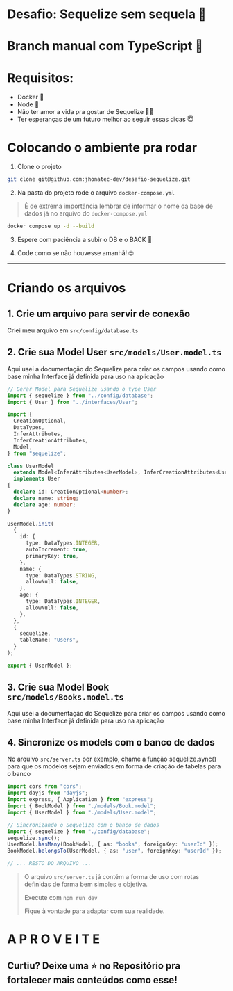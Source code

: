 # Desafio: Sequelize sem sequela 🤯

# Branch manual com TypeScript 💙

# Requisitos:

- Docker 🐋
- Node 💚
- Não ter amor a vida pra gostar de Sequelize 😶‍🌫️
- Ter esperanças de um futuro melhor ao seguir essas dicas 😇

# Colocando o ambiente pra rodar

1. Clone o projeto

```bash
git clone git@github.com:jhonatec-dev/desafio-sequelize.git
```

2. Na pasta do projeto rode o arquivo `docker-compose.yml`

> É de extrema importância lembrar de informar o nome da base de dados já no arquivo do `docker-compose.yml`

```bash
docker compose up -d --build
```

3. Espere com paciência a subir o DB e o BACK 🥸

4. Code como se não houvesse amanhã! 🤓

---

# Criando os arquivos

## 1. Crie um arquivo para servir de conexão

Criei meu arquivo em `src/config/database.ts`

## 2. Crie sua Model User `src/models/User.model.ts`

Aqui usei a documentação do Sequelize para criar os campos usando como base minha Interface já definida para uso na aplicação

```ts
// Gerar Model para Sequelize usando o type User
import { sequelize } from "../config/database";
import { User } from "../interfaces/User";

import {
  CreationOptional,
  DataTypes,
  InferAttributes,
  InferCreationAttributes,
  Model,
} from "sequelize";

class UserModel
  extends Model<InferAttributes<UserModel>, InferCreationAttributes<UserModel>>
  implements User
{
  declare id: CreationOptional<number>;
  declare name: string;
  declare age: number;
}

UserModel.init(
  {
    id: {
      type: DataTypes.INTEGER,
      autoIncrement: true,
      primaryKey: true,
    },
    name: {
      type: DataTypes.STRING,
      allowNull: false,
    },
    age: {
      type: DataTypes.INTEGER,
      allowNull: false,
    },
  },
  {
    sequelize,
    tableName: "Users",
  }
);

export { UserModel };
```

## 3. Crie sua Model Book `src/models/Books.model.ts`

Aqui usei a documentação do Sequelize para criar os campos usando como base minha Interface já definida para uso na aplicação

## 4. Sincronize os models com o banco de dados

No arquivo `src/server.ts` por exemplo, chame a função sequelize.sync() para que os modelos sejam enviados em forma de criação de tabelas para o banco

```ts
import cors from "cors";
import dayjs from "dayjs";
import express, { Application } from "express";
import { BookModel } from "./models/Book.model";
import { UserModel } from "./models/User.model";

// Sincronizando o Sequelize com o banco de dados
import { sequelize } from "./config/database";
sequelize.sync();
UserModel.hasMany(BookModel, { as: "books", foreignKey: "userId" });
BookModel.belongsTo(UserModel, { as: "user", foreignKey: "userId" });

// ... RESTO DO ARQUIVO ...
```

> O arquivo `src/server.ts` já contém a forma de uso com rotas definidas de forma bem simples e objetiva.
>
>Execute com `npm run dev`
>
> Fique à vontade para adaptar com sua realidade.

# A P R O V E I T E

## Curtiu? Deixe uma ⭐️ no Repositório pra fortalecer mais conteúdos como esse!
